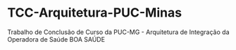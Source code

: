 # TCC-Arquitetura-PUC-Minas
Trabalho de Conclusão de Curso da PUC-MG - Arquitetura de Integração da Operadora de Saúde BOA SAÚDE
